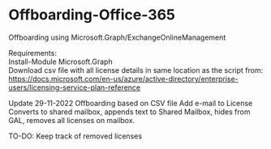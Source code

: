 # Offboarding-Office-365
Offboarding using Microsoft.Graph/ExchangeOnlineManagement

Requirements: <br>
Install-Module Microsoft.Graph <br>
Download csv file with all license details in same location as the script from: <br>
https://docs.microsoft.com/en-us/azure/active-directory/enterprise-users/licensing-service-plan-reference


Update 29-11-2022
Offboarding based on CSV file
Add e-mail to License 
Converts to shared mailbox, appends text to Shared Mailbox, hides from GAL, removes all licenses on mailbox.

TO-DO:
Keep track of removed licenses
